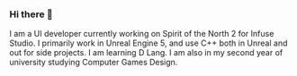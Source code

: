 ### Hi there 👋
I am a UI developer currently working on Spirit of the North 2 for Infuse Studio. I primarily work in Unreal Engine 5, and use C++ both in Unreal and out for side projects. I am learning D Lang.
I am also in my second year of university studying Computer Games Design.

<!--
**ostanton/ostanton** is a ✨ _special_ ✨ repository because its `README.md` (this file) appears on your GitHub profile.

Here are some ideas to get you started:

- 🔭 I’m currently working on ...
- 🌱 I’m currently learning ...
- 👯 I’m looking to collaborate on ...
- 🤔 I’m looking for help with ...
- 💬 Ask me about ...
- 📫 How to reach me: ...
- 😄 Pronouns: ...
- ⚡ Fun fact: ...
-->
